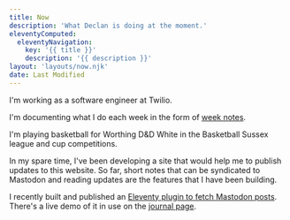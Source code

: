```yaml
---
title: Now
description: 'What Declan is doing at the moment.'
eleventyComputed:
  eleventyNavigation:
    key: '{{ title }}'
    description: '{{ description }}'
layout: 'layouts/now.njk'
date: Last Modified
---
```


I'm working as a software engineer at Twilio.

I'm documenting what I do each week in the form of [week notes](/journal/tags/week-notes/).

I'm playing basketball for Worthing D&D White in the Basketball Sussex league and cup competitions.

In my spare time, I've been developing a site that would help me to publish updates to this website. So far, short notes that can be syndicated to Mastodon and reading updates are the features that I have been building.

I recently built and published an [Eleventy plugin to fetch Mastodon posts](https://www.npmjs.com/package/eleventy-plugin-mastoarchive). There's a live demo of it in use on the [journal page](/journal/notes/).
